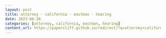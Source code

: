 ```yaml
---
layout: post
title: attorney · california · eastman · hearing
date: 2023-06-20
categories: [attorney, california, eastman, hearing]
content_url: https://papercliff.github.io/redirect/?q=attorney+california+eastman+hearing&tbs=cdr:1,cd_min:6/19/2023,cd_max:6/21/2023
---
```

